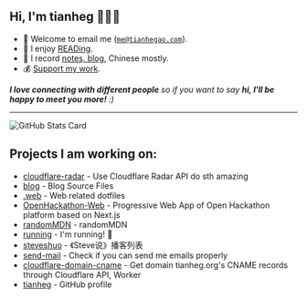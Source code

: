 <h2>Hi, I'm tianheg 👋👨‍💻</h2>

- 📧 Welcome to email me (<code>me@tianhegao.com</code>).
- 📖 I enjoy [READing](https://tianheg.xyz/tags/reading/).
- 📝 I record [notes, blog](https://tianheg.xyz), Chinese mostly.
- 💰 [Support my work](https://github.com/tianheg/sponsor).

<em><b>I love connecting with different people</b> so if you want to say <b>hi, I'll be happy to meet you more!</b> :)</em>

---

![GitHub Stats Card](https://readme-stats.tianheg.org/api?username=tianheg&show_icons=true)

## Projects I am working on:

- [cloudflare-radar](https://github.com/tianheg/cloudflare-radar) - Use Cloudflare Radar API do sth amazing
- [blog](https://github.com/tianheg/blog) - Blog Source Files
- [.web](https://github.com/tianheg/.web) - Web related dotfiles
- [OpenHackathon-Web](https://github.com/tianheg/OpenHackathon-Web) - Progressive Web App of Open Hackathon platform based on Next.js
- [randomMDN](https://github.com/tianheg/randomMDN) - randomMDN
- [running](https://github.com/tianheg/running) - I'm running! 🏃
- [steveshuo](https://github.com/tianheg/steveshuo) - 《Steve说》播客列表
- [send-mail](https://github.com/tianheg/send-mail) - Check if you can send me emails properly
- [cloudflare-domain-cname](https://github.com/tianheg/cloudflare-domain-cname) - Get domain tianheg.org's CNAME records through Cloudflare API, Worker
- [tianheg](https://github.com/tianheg/tianheg) - GitHub profile
